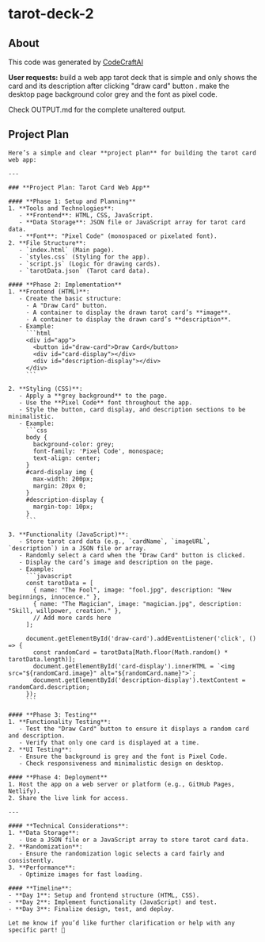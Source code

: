 # tarot-deck-2

## About
This code was generated by [CodeCraftAI](https://codecraft.name)

**User requests:**
build a web app tarot deck that is simple and only shows the card and its description after clicking "draw card" button . make the desktop page background color grey and the font as pixel code.

Check OUTPUT.md for the complete unaltered output.

## Project Plan
```
Here’s a simple and clear **project plan** for building the tarot card web app:

---

### **Project Plan: Tarot Card Web App**

#### **Phase 1: Setup and Planning**
1. **Tools and Technologies**:
   - **Frontend**: HTML, CSS, JavaScript.
   - **Data Storage**: JSON file or JavaScript array for tarot card data.
   - **Font**: "Pixel Code" (monospaced or pixelated font).
2. **File Structure**:
   - `index.html` (Main page).
   - `styles.css` (Styling for the app).
   - `script.js` (Logic for drawing cards).
   - `tarotData.json` (Tarot card data).

#### **Phase 2: Implementation**
1. **Frontend (HTML)**:
   - Create the basic structure:
     - A "Draw Card" button.
     - A container to display the drawn tarot card’s **image**.
     - A container to display the drawn card’s **description**.
   - Example:
     ```html
     <div id="app">
       <button id="draw-card">Draw Card</button>
       <div id="card-display"></div>
       <div id="description-display"></div>
     </div>
     ```

2. **Styling (CSS)**:
   - Apply a **grey background** to the page.
   - Use the **Pixel Code** font throughout the app.
   - Style the button, card display, and description sections to be minimalistic.
   - Example:
     ```css
     body {
       background-color: grey;
       font-family: 'Pixel Code', monospace;
       text-align: center;
     }
     #card-display img {
       max-width: 200px;
       margin: 20px 0;
     }
     #description-display {
       margin-top: 10px;
     }
     ```

3. **Functionality (JavaScript)**:
   - Store tarot card data (e.g., `cardName`, `imageURL`, `description`) in a JSON file or array.
   - Randomly select a card when the "Draw Card" button is clicked.
   - Display the card’s image and description on the page.
   - Example:
     ```javascript
     const tarotData = [
       { name: "The Fool", image: "fool.jpg", description: "New beginnings, innocence." },
       { name: "The Magician", image: "magician.jpg", description: "Skill, willpower, creation." },
       // Add more cards here
     ];

     document.getElementById('draw-card').addEventListener('click', () => {
       const randomCard = tarotData[Math.floor(Math.random() * tarotData.length)];
       document.getElementById('card-display').innerHTML = `<img src="${randomCard.image}" alt="${randomCard.name}">`;
       document.getElementById('description-display').textContent = randomCard.description;
     });
     ```

#### **Phase 3: Testing**
1. **Functionality Testing**:
   - Test the "Draw Card" button to ensure it displays a random card and description.
   - Verify that only one card is displayed at a time.
2. **UI Testing**:
   - Ensure the background is grey and the font is Pixel Code.
   - Check responsiveness and minimalistic design on desktop.

#### **Phase 4: Deployment**
1. Host the app on a web server or platform (e.g., GitHub Pages, Netlify).
2. Share the live link for access.

---

#### **Technical Considerations**:
1. **Data Storage**:
   - Use a JSON file or a JavaScript array to store tarot card data.
2. **Randomization**:
   - Ensure the randomization logic selects a card fairly and consistently.
3. **Performance**:
   - Optimize images for fast loading.

#### **Timeline**:
- **Day 1**: Setup and frontend structure (HTML, CSS).
- **Day 2**: Implement functionality (JavaScript) and test.
- **Day 3**: Finalize design, test, and deploy.

Let me know if you’d like further clarification or help with any specific part! 🚀
```
